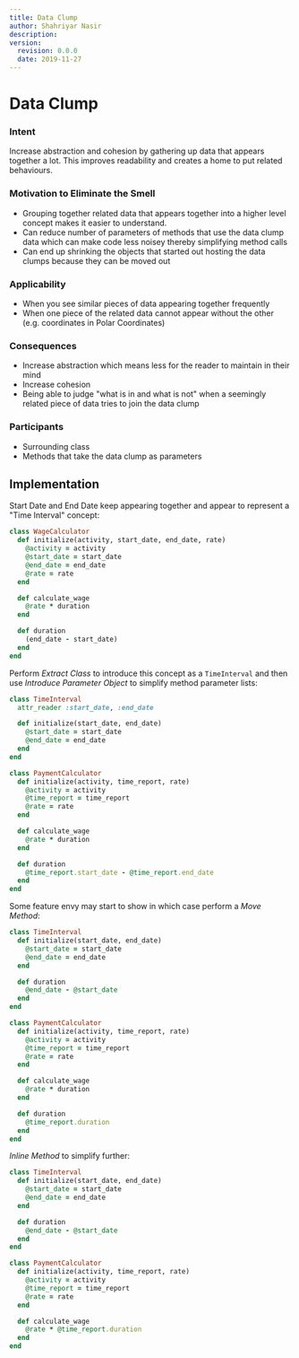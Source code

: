 ```yaml
---
title: Data Clump
author: Shahriyar Nasir
description:
version:
  revision: 0.0.0
  date: 2019-11-27
---
```


# Data Clump

### Intent

Increase abstraction and cohesion by gathering up data that appears together a lot. This improves readability and creates 
a home to put related behaviours.

### Motivation to Eliminate the Smell

- Grouping together related data that appears together into a higher level concept makes it easier to understand.
- Can reduce number of parameters of methods that use the data clump data which can make code less noisey thereby
simplifying method calls
- Can end up shrinking the objects that started out hosting the data clumps because they can be moved out

### Applicability

- When you see similar pieces of data appearing together frequently
- When one piece of the related data cannot appear without the other (e.g. coordinates in Polar Coordinates)

### Consequences

- Increase abstraction which means less for the reader to maintain in their mind
- Increase cohesion
- Being able to judge "what is in and what is not" when a seemingly related piece of data tries to join the data clump

### Participants

- Surrounding class
- Methods that take the data clump as parameters

## Implementation

Start Date and End Date keep appearing together and appear to represent a "Time Interval" concept:

```ruby
class WageCalculator
  def initialize(activity, start_date, end_date, rate)
    @activity = activity
    @start_date = start_date
    @end_date = end_date
    @rate = rate
  end

  def calculate_wage
    @rate * duration
  end

  def duration
    (end_date - start_date)
  end
end
```

Perform *Extract Class* to introduce this concept as a `TimeInterval` and then use *Introduce Parameter Object* to simplify method parameter lists:

```ruby
class TimeInterval
  attr_reader :start_date, :end_date

  def initialize(start_date, end_date)
    @start_date = start_date
    @end_date = end_date
  end
end

class PaymentCalculator
  def initialize(activity, time_report, rate)
    @activity = activity
    @time_report = time_report
    @rate = rate
  end

  def calculate_wage
    @rate * duration
  end

  def duration
    @time_report.start_date - @time_report.end_date
  end
end
```

Some feature envy may start to show in which case perform a *Move Method*:

```ruby
class TimeInterval
  def initialize(start_date, end_date)
    @start_date = start_date
    @end_date = end_date
  end

  def duration
    @end_date - @start_date
  end
end

class PaymentCalculator
  def initialize(activity, time_report, rate)
    @activity = activity
    @time_report = time_report
    @rate = rate
  end

  def calculate_wage
    @rate * duration
  end

  def duration
    @time_report.duration
  end
end
```

*Inline Method* to simplify further:

```ruby
class TimeInterval
  def initialize(start_date, end_date)
    @start_date = start_date
    @end_date = end_date
  end

  def duration
    @end_date - @start_date
  end
end

class PaymentCalculator
  def initialize(activity, time_report, rate)
    @activity = activity
    @time_report = time_report
    @rate = rate
  end

  def calculate_wage
    @rate * @time_report.duration
  end
end
```
